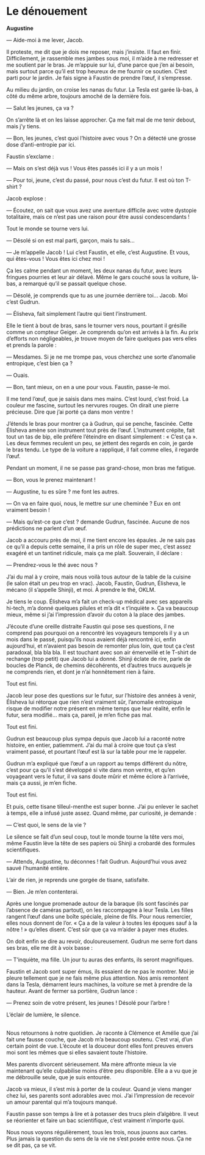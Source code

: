 # Le dénouement

**Augustine**

— Aide-moi à me lever, Jacob.

Il proteste, me dit que je dois me reposer, mais j’insiste.
Il faut en finir.
Difficilement, je rassemble mes jambes sous moi, il m’aide à me redresser et me soutient par le bras.
Je m’appuie sur lui, d’une parce que j’en ai besoin, mais surtout parce qu’il est trop heureux de me fournir ce soutien.
C’est parti pour le jardin.
Je fais signe à Faustin de prendre l’œuf, il s’empresse.

Au milieu du jardin, on croise les nanas du futur.
La Tesla est garée là-bas, à côté du même arbre, toujours amoché de la dernière fois.

— Salut les jeunes, ça va ?

On s’arrête là et on les laisse approcher.
Ça me fait mal de me tenir debout, mais j’y tiens.

— Bon, les jeunes, c’est quoi l’histoire avec vous ? On a détecté une grosse dose d’anti-entropie par ici.

Faustin s’exclame :

— Mais on s’est déjà vus ! Vous êtes passés ici il y a un mois !

— Pour toi, jeune, c’est du passé, pour nous c’est du futur.
Il est où ton T-shirt ?

Jacob explose :

— Écoutez, on sait que vous avez une aventure difficile avec votre dystopie totalitaire, mais ce n’est pas une raison pour être aussi condescendants !

Tout le monde se tourne vers lui.

— Désolé si on est mal parti, garçon, mais tu sais...

— Je m’appelle Jacob !
Lui c’est Faustin, et elle, c’est Augustine.
Et vous, qui êtes-vous !
Vous êtes ici chez moi !

Ça les calme pendant un moment, les deux nanas du futur, avec leurs fringues pourries et leur air délavé.
Même le gars couché sous la voiture, là-bas, a remarqué qu’il se passait quelque chose.

— Désolé, je comprends que tu as une journée derrière toi... Jacob. Moi c’est Gudrun.

— Élisheva, fait simplement l’autre qui tient l’instrument.

Elle le tient à bout de bras, sans le tourner vers nous, pourtant il grésille comme un compteur Geiger.
Je comprends qu’on est arrivés à la fin.
Au prix d’efforts non négligeables, je trouve moyen de faire quelques pas vers elles et prends la parole :

— Mesdames.
Si je ne me trompe pas, vous cherchez une sorte d’anomalie entropique, c’est bien ça ?

— Ouais.

— Bon, tant mieux, on en a une pour vous. Faustin, passe-le moi.

Il me tend l’œuf, que je saisis dans mes mains.
C’est lourd, c’est froid.
La couleur me fascine, surtout les nervures rouges.
On dirait une pierre précieuse.
Dire que j’ai porté ça dans mon ventre !

J’étends le bras pour montrer ça à Gudrun, qui se penche, fascinée.
Cette Élisheva amène son instrument tout près de l’œuf.
L’instrument crépite, fait tout un tas de bip, elle préfère l’éteindre en disant simplement : « C’est ça ».
Les deux femmes reculent un peu, se jettent des regards en coin, je garde le bras tendu.
Le type de la voiture a rappliqué, il fait comme elles, il regarde l’œuf.

Pendant un moment, il ne se passe pas grand-chose, mon bras me fatigue.

— Bon, vous le prenez maintenant !

— Augustine, tu es sûre ? me font les autres.

— On va en faire quoi, nous, le mettre sur une cheminée ? Eux en ont vraiment besoin !

— Mais qu’est-ce que c’est ? demande Gudrun, fascinée.
Aucune de nos prédictions ne parlent d’un œuf.

Jacob a accouru près de moi, il me tient encore les épaules.
Je ne sais pas ce qu’il a depuis cette semaine, il a pris un rôle de super mec, c’est assez exagéré et un tantinet ridicule, mais ça me plaît.
Souverain, il déclare :

— Prendrez-vous le thé avec nous ?

J’ai du mal à y croire, mais nous voilà tous autour de la table de la cuisine (le salon était un peu trop en vrac).
Jacob, Faustin, Gudrun, Élisheva, le mécano (il s’appelle Shinji), et moi.
À prendre le thé, OKLM.

Je tiens le coup.
Élisheva m’a fait un check-up médical avec ses appareils hi-tech, m’a donné quelques pilules et m’a dit « t’inquiète ».
Ça va beaucoup mieux, même si j’ai l’impression d’avoir du coton à la place des jambes.

J’écoute d’une oreille distraite Faustin qui pose ses questions, il ne comprend pas pourquoi on a rencontré les voyageurs temporels il y a un mois dans le passé, puisqu’ils nous avaient déjà rencontré ici, enfin aujourd’hui, et n’avaient pas besoin de remonter plus loin, que tout ça c’est paradoxal, bla bla bla.
Il est touchant avec son air émerveillé et le T-shirt de rechange (trop petit) que Jacob lui a donné.
Shinji éclate de rire, parle de boucles de Planck, de chemins décohérents, et d’autres trucs auxquels je ne comprends rien, et dont je n’ai honnêtement rien à faire.

Tout est fini.

Jacob leur pose des questions sur le futur, sur l’histoire des années à venir, Élisheva lui rétorque que rien n’est vraiment sûr, l’anomalie entropique risque de modifier notre présent en même temps que leur réalité, enfin le futur, sera modifié...
mais ça, pareil, je m’en fiche pas mal.

Tout est fini.

Gudrun est beaucoup plus sympa depuis que Jacob lui a raconté notre histoire, en entier, patiemment.
J’ai du mal à croire que tout ça s’est vraiment passé, et pourtant l’œuf est là sur la table pour me le rappeler.

Gudrun m’a expliqué que l’œuf a un rapport au temps différent du nôtre, c’est pour ça qu’il s’est développé si vite dans mon ventre, et qu’en voyageant vers le futur, il va sans doute mûrir et même éclore à l’arrivée, mais ça aussi, je m’en fiche.

Tout est fini.

Et puis, cette tisane tilleul-menthe est super bonne.
J’ai pu enlever le sachet à temps, elle a infusé juste assez.
Quand même, par curiosité, je demande :

— C’est quoi, le sens de la vie ?

Le silence se fait d’un seul coup, tout le monde tourne la tête vers moi, même Faustin lève la tête de ses papiers où Shinji a crobardé des formules scientifiques.

— Attends, Augustine, tu déconnes ! fait Gudrun. Aujourd’hui vous avez sauvé l’humanité entière.

L’air de rien, je reprends une gorgée de tisane, satisfaite.

— Bien. Je m’en contenterai.

Après une longue promenade autour de la baraque (ils sont fascinés par l’absence de caméras partout), on les raccompagne à leur Tesla.
Les filles rangent l’œuf dans une boîte spéciale, pleine de fils.
Pour nous remercier, elles nous donnent de l’or.
« Ça a de la valeur à toutes les époques sauf à la nôtre ! » qu’elles disent.
C’est sûr que ça va m’aider à payer mes études.

On doit enfin se dire au revoir, douloureusement.
Gudrun me serre fort dans ses bras, elle me dit à voix basse :

— T’inquiète, ma fille. Un jour tu auras des enfants, ils seront magnifiques.

Faustin et Jacob sont super émus, ils essaient de ne pas le montrer.
Moi je pleure tellement que je ne fais même plus attention.
Nos amis remontent dans la Tesla, démarrent leurs machines, la voiture se met à prendre de la hauteur.
Avant de fermer sa portière, Gudrun lance :

— Prenez soin de votre présent, les jeunes ! Désolé pour l’arbre !

L’éclair de lumière, le silence.<br /><br />

Nous retournons à notre quotidien.
Je raconte à Clémence et Amélie que j’ai fait une fausse couche, que Jacob m’a beaucoup soutenu.
C’est vrai, d’un certain point de vue.
L’écoute et la douceur dont elles font preuves envers moi sont les mêmes que si elles savaient toute l’histoire.

Mes parents divorcent sérieusement.
Ma mère affronte mieux la vie maintenant qu’elle culpabilise moins d’être peu disponible.
Elle a a vu que je me débrouille seule, que je suis entourée.

Jacob va mieux, il s’est mis à porter de la couleur.
Quand je viens manger chez lui, ses parents sont adorables avec moi.
J’ai l’impression de recevoir un amour parental qui m’a toujours manqué.

Faustin passe son temps à lire et à potasser des trucs plein d’algèbre.
Il veut se réorienter et faire un bac scientifique, c’est vraiment n’importe quoi.

Nous nous voyons régulièrement, tous les trois, nous jouons aux cartes.
Plus jamais la question du sens de la vie ne s’est posée entre nous.
Ça ne se dit pas, ça se vit.
